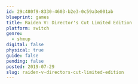 ```yaml
---
id: 29c480f9-8330-4603-b2e3-0c59a3e001ab
blueprint: games
title: Raiden V: Director's Cut Limited Edition
platform: switch
genre:
  - shmup
digital: false
physical: true
guide: false
pending: false
posted: 2019-07-29
slug: raiden-v-directors-cut-limited-edition
---
```

